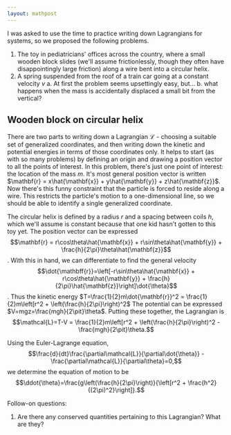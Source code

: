 ```yaml
---
layout: mathpost
---
```


I was asked to use the time to practice writing down Lagrangians for systems, so we proposed the following problems.
1. The toy in pediatricians' offices across the country, where a small wooden block slides (we'll assume frictionlessly, though they often have disappointingly large friction) along a wire bent into a circular helix.
2. A spring suspended from the roof of a train car going at a constant velocity $v$
    a. At first the problem seems upsettingly easy, but...
    b. what happens when the mass is accidentally displaced a small bit from the vertical?

## Wooden block on circular helix
There are two parts to writing down a Lagrangian $\mathcal{L}$ - choosing a suitable set of generalized coordinates, and then writing down the kinetic and potential energies in terms of those coordinates only. It helps to start (as with so many problems) by defining an origin and drawing a position vector to all the points of interest. In this problem, there's just one point of interest: the location of the mass $m$. It's most general position vector is written $\mathbf{r} = x\hat{\mathbf{x}} + y\hat{\mathbf{y}} + z\hat{\mathbf{z}}$. Now there's this funny constraint that the particle is forced to reside along a wire. This restricts the particle's motion to a one-dimensional line, so we should be able to identify a single generalized coordinate.

The circular helix is defined by a radius $r$ and a spacing between coils $h$, which we'll assume is constant because that one kid hasn't gotten to this toy yet. The position vector can be expressed
$$\mathbf{r} = r\cos\theta\hat{\mathbf{x}} + r\sin\theta\hat{\mathbf{y}} + \frac{h}{2\pi}\theta\hat{\mathbf{z}}$$.
With this in hand, we can differentiate to find the general velocity
$$\dot{\mathbff{r}}=\left[-r\sin\theta\hat{\mathbf{x}} + r\cos\theta\hat{\mathbf{y}} + \frac{h}{2\pi}\hat{\mathbf{z}}\right]\dot{\theta}$$.
Thus the kinetic energy $T=\frac{1}{2}m\dot{\mathbf{r}}^2 = \frac{1}{2}m\left[r^2 + \left(\frac{h}{2\pi}\right)^2$
The potential can be expressed $V=mgz=\frac{mgh}{2\pit}\theta$. Putting these together, the Lagrangian is
$$\mathcal{L}=T-V = \frac{1}{2}m\left[r^2 + \left(\frac{h}{2\pi}\right)^2 - \frac{mgh}{2\pit}\theta.$$

Using the Euler-Lagrange equation, 
$$\frac{d}{dt}\frac{\partial\mathcal{L}}{\partial\dot{\theta}} - \frac{\partial\mathcal{L}}{\partial\theta}=0,$$
we determine the equation of motion to be
$$\ddot{\theta}=\frac{g\left(\frac{h}{2\pi}\right)}{\left[r^2 + \frac{h^2}{(2\pi)^2}\right]}.$$

Follow-on questions:
1. Are there any conserved quantities pertaining to this Lagrangian? What are they?
